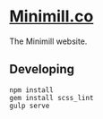 [Minimill.co](http://minimill.co)
=================================

The Minimill website.

## Developing

```
npm install
gem install scss_lint
gulp serve
```



